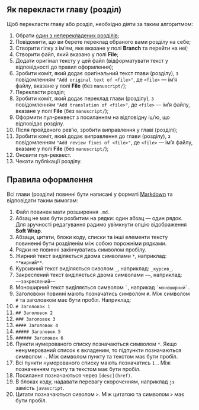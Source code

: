 ## Як перекласти главу (розділ)

Щоб перекласти главу або розділ, необхідно діяти за таким алгоритмом:

1. Обрати [один з неперекладених розділів][todo];
1. Повідомити, що ви берете переклад обраного вами розділу на себе;
1. Створити гілку з ім’ям, яке вказане у полі **Branch** та перейти на неї;
1. Створити файл, який вказано у полі **File**;
1. Додати оригінал тексту у цей файл (відформатувати текст у відповідності до правил оформлення);
1. Зробити коміт, який додає оригінальний текст глави (розділу), з повідомленням `"Add original text of <file>"`, де `<file>` — ім’я файлу, вказане у полі **File** (без `manuscript/`);
1. Перекласти розділ;
1. Зробити коміт, який додає переклад глави (розділу), з повідомленням `"Add translation of <file>"`, де `<file>` — ім’я файлу, вказане у полі **File** (без `manuscript/`);
1. Оформити пул-реквест з посиланням на відповідну іш’ю, що відповідає розділу.
1. Після пройденого рев’ю, зробити виправлення у главі (розділі);
1. Зробити коміт, який додає виправлення до глави (розділу), з повідомленням `"Add review fixes of <file>"`, де `<file>` — ім’я файлу, вказане у полі **File** (без `manuscript/`);
1. Оновити пул-реквест.
1. Чекати публікації розділу.

## Правила оформлення

Всі глави (розділи) повинні бути написані у форматі [Markdown][markdown-wiki] та відповідати таким вимогам:

1. Файл повинен мати розширення `.md`.
1. Абзац не має бути розбитим на рядки: один абзац — один рядок. Для зручності редагування радимо увімкнути опцію відображення **Soft Wrap**.
1. Абзаци, цитати, блоки коду, списки та інші елементи тексту повиненні бути розділенім між собою порожніми рядками.
1. Рядки не повинні закінчуватись символом пробілу.
1. Жирний текст виділяється двома символами `*`, наприклад: `**жирний**`.
1. Курсивний текст виділяється сиволом `_`, наприклад: `_курсив_`.
1. Закреслений текст виділяється двома символами `~~`, наприклад: `~~закреслений~~`
1. Моноширний текст виділяється символом ``` ` ```, наприкад ``` `моноширний` ```.
1. Заголовоки повинні мають позначатись символом `#`. Між символом `#` та заголовком має бути пробіл. Наприклад:
  1. `# Заголовок 1`
  1. `## Заголовок 2`
  1. `### Заголовок 3`
  1. `#### Заголовок 4`
  1. `##### Заголовок 5`
  1. `###### Заголовок 6`
1. Пункти нумерованого списку позначаються символом `*`. Якщо ненумерований список є вкладеним, то підпункти позначаються символом `-`. Між символом пункту та текстом має бути пробіл.
1. Всі пункти нумерованого списку мають позначатись `1.`. Між позначенням пункту та текстом має бути пробіл.
1. Посилання позначаються через `[desc](href)`.
1. В блоках коду, надавати перевагу скороченням, наприклад `js` замість `javascript`.
1. Цитати позначаються сиволом `>`. Між цитатою та символом `>` має бути пробіл.

<!-- References -->

[markdown-wiki]: https://uk.m.wikipedia.org/wiki/Markdown
[todo]:  https://github.com/LambdaBooks/clojurescript-unraveled/issues?q=is%3Aopen+is%3Aissue+label%3Ato-do+sort%3Acreated-asc
